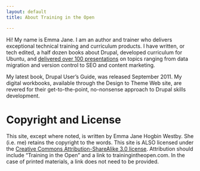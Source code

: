 ```yaml
---
layout: default
title: About Training in the Open

---
```


Hi! My name is Emma Jane. I am an author and trainer who delivers exceptional technical training and curriculum products. I have written, or tech edited, a half dozen books about Drupal, developed curriculum for Ubuntu, and [delivered over 100 presentations](http://emmajane.net/events) on topics ranging from data migration and version control to SEO and content marketing.  

My latest book, Drupal User’s Guide, was released September 2011. My digital workbooks, available through the Design to Theme Web site, are revered for their get-to-the-point, no-nonsense approach to Drupal skills development.

# Copyright and License

This site, except where noted, is written by Emma Jane Hogbin
Westby. She (i.e. me) retains the copyright to the words. This
site is ALSO licensed under the <a
href="http://creativecommons.org/licenses/by-sa/3.0/">Creative
Commons Attribution-ShareAlike 3.0 license</a>. Attribution should
include “Training in the Open” and a link to
trainingintheopen.com. In the case of printed materials, a link
does not need to be provided.
